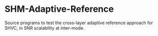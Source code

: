 # SHM-Adaptive-Reference
Source programs to test the cross-layer adaptive reference approach for SHVC, in SNR scalability at inter-mode.
